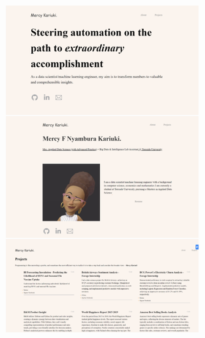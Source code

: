 <img src='src\assets\Screenshot 2024-04-12 215207.png'></img>
<img src='src\assets\Screenshot 2024-04-12 215243.png'></img>
<img src='src\assets\Screenshot 2024-04-12 215313.png'></img>